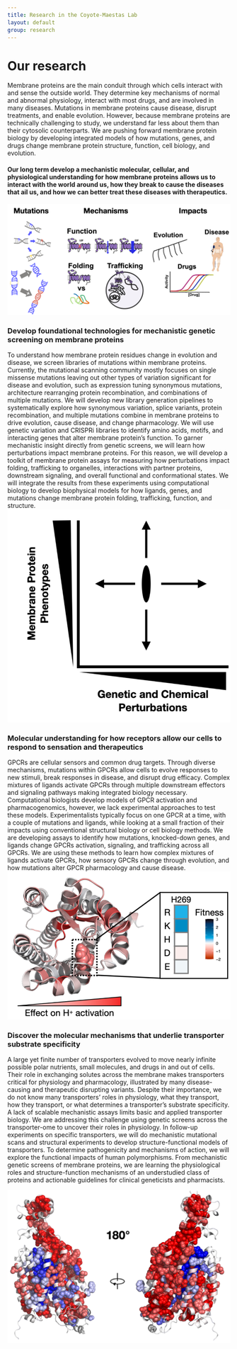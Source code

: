 ```yaml
---
title: Research in the Coyote-Maestas Lab
layout: default
group: research
---
```


<div class="row">

# Our research

Membrane proteins are the main conduit through which cells interact with and sense the outside world. They determine key mechanisms of normal and abnormal physiology, interact with most drugs, and are involved in many diseases. Mutations in membrane proteins cause disease, disrupt treatments, and enable evolution. However, because membrane proteins are technically challenging to study, we understand far less about them than their cytosolic counterparts. We are pushing forward membrane protein biology by developing integrated models of how mutations, genes, and drugs change membrane protein structure, function, cell biology, and evolution.
#### Our long term develop a mechanistic molecular, cellular, and physiological understanding for how membrane proteins allows us to interact with the world around us, how they break to cause the diseases that ail us, and how we can better treat these diseases with therapeutics.
</div>

<div class="col-md-8 order-md-1 align-self-center">
<img class="img-fluid" src="/static/img/pub/inspiration.png" alt="bigpicture">


<br>

</div>

<div class="row">


### Develop foundational technologies for mechanistic genetic screening on membrane proteins

<div class="col-md-7 order-md-1">
To understand how membrane protein residues change in evolution and disease, we screen libraries of mutations within membrane proteins. Currently, the mutational scanning community mostly focuses on single missense mutations leaving out other types of variation significant for disease and evolution, such as expression tuning synonymous mutations, architecture rearranging protein recombination, and combinations of multiple mutations. We will develop new library generation pipelines to systematically explore how synonymous variation, splice variants, protein recombination, and multiple mutations combine in membrane proteins to drive evolution, cause disease, and change pharmacology. We will use genetic variation and CRISPRi libraries to identify amino acids, motifs, and interacting genes that alter membrane protein’s function. To garner mechanistic insight directly from genetic screens, we will learn how perturbations impact membrane proteins. For this reason, we will develop a toolkit of membrane protein assays for measuring how perturbations impact folding, trafficking to organelles, interactions with partner proteins, downstream signaling, and overall functional and conformational states. We will integrate the results from these experiments using computational biology to develop biophysical models for how ligands, genes, and mutations change membrane protein folding, trafficking, function, and structure.

</div>
<div class="col-md-5 order-md-2 align-self-center">
<img class="img-fluid" src="/static/img/pub/genotype_phenotype.png" alt="genotype phenotype landscape">
<!-- <a href="http://www.ucsf.edu"><img class="inline-block navb-icon" src="/static/img/ucsf_logo_white.svg" alt="University of California, San Francisco (UCSF) logo"></a> -->

</div>
</div>
<div class="row">

### Molecular understanding for how receptors allow our cells to respond to sensation and therapeutics

<div class="col-md-7 order-md-2">
GPCRs are cellular sensors and common drug targets. Through diverse mechanisms, mutations within GPCRs allow cells to evolve responses to new stimuli, break responses in disease, and disrupt drug efficacy. Complex mixtures of ligands activate GPCRs through multiple downstream effectors and signaling pathways making integrated biology necessary. Computational biologists develop models of GPCR activation and pharmacogenomics, however, we lack experimental approaches to test these models.  Experimentalists typically focus on one GPCR at a time, with a couple of mutations and ligands, while looking at a small fraction of their impacts using conventional structural biology or cell biology methods. We are developing assays to identify how mutations, knocked-down genes, and ligands change GPCRs activation, signaling, and trafficking across all GPCRs.  We are using these methods to learn how complex mixtures of ligands activate GPCRs, how sensory GPCRs change through evolution, and how mutations alter GPCR pharmacology and cause disease.

</div>

<div class="col-md-5 order-md-1 align-self-center">
<img class="img-fluid" src="/static/img/pub/gpcr.png" alt="GPCR">
</div>
</div>
<div class="row">

### Discover the molecular mechanisms that underlie transporter substrate specificity

<div class="col-md-7 order-md-1 ">

A large yet finite number of transporters evolved to move nearly infinite possible polar nutrients, small molecules, and drugs in and out of cells. Their role in exchanging solutes across the membrane makes transporters critical for physiology and pharmacology, illustrated by many disease-causing and therapeutic disrupting variants. Despite their importance, we do not know many transporters’ roles in physiology, what they transport, how they transport, or what determines a transporter’s substrate specificity. A lack of scalable mechanistic assays limits basic and applied transporter biology. We are addressing this challenge using genetic screens across the transporter-ome to uncover their roles in physiology. In follow-up experiments on specific transporters, we will do mechanistic mutational scans and structural experiments to develop structure-functional models of transporters. To determine pathogenicity and mechanisms of action, we will explore the functional impacts of human polymorphisms. From mechanistic genetic screens of membrane proteins, we are learning the physiological roles and structure-function mechanisms of an understudied class of proteins and actionable guidelines for clinical geneticists and pharmacists.  
</div>

<div class="col-md-5 order-md-2 align-self-center">

<img class="img-fluid" src="/static/img/pub/transporters.png" alt="transporter_biology">
</div>
</div>
<div class="row">
